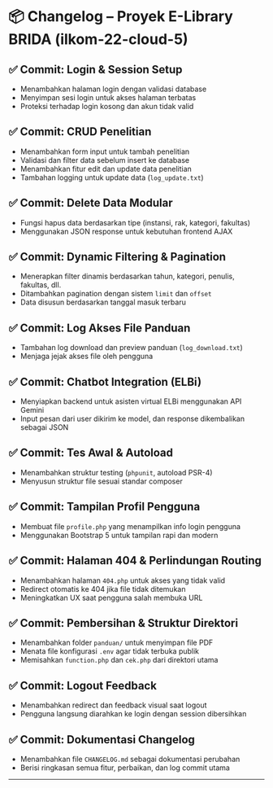 # 📦 Changelog – Proyek E-Library BRIDA (ilkom-22-cloud-5)

## ✅ Commit: Login & Session Setup
- Menambahkan halaman login dengan validasi database
- Menyimpan sesi login untuk akses halaman terbatas
- Proteksi terhadap login kosong dan akun tidak valid

## ✅ Commit: CRUD Penelitian
- Menambahkan form input untuk tambah penelitian
- Validasi dan filter data sebelum insert ke database
- Menambahkan fitur edit dan update data penelitian
- Tambahan logging untuk update data (`log_update.txt`)

## ✅ Commit: Delete Data Modular
- Fungsi hapus data berdasarkan tipe (instansi, rak, kategori, fakultas)
- Menggunakan JSON response untuk kebutuhan frontend AJAX

## ✅ Commit: Dynamic Filtering & Pagination
- Menerapkan filter dinamis berdasarkan tahun, kategori, penulis, fakultas, dll.
- Ditambahkan pagination dengan sistem `limit` dan `offset`
- Data disusun berdasarkan tanggal masuk terbaru

## ✅ Commit: Log Akses File Panduan
- Tambahan log download dan preview panduan (`log_download.txt`)
- Menjaga jejak akses file oleh pengguna

## ✅ Commit: Chatbot Integration (ELBi)
- Menyiapkan backend untuk asisten virtual ELBi menggunakan API Gemini
- Input pesan dari user dikirim ke model, dan response dikembalikan sebagai JSON

## ✅ Commit: Tes Awal & Autoload
- Menambahkan struktur testing (`phpunit`, autoload PSR-4)
- Menyusun struktur file sesuai standar composer

## ✅ Commit: Tampilan Profil Pengguna
- Membuat file `profile.php` yang menampilkan info login pengguna
- Menggunakan Bootstrap 5 untuk tampilan rapi dan modern

## ✅ Commit: Halaman 404 & Perlindungan Routing
- Menambahkan halaman `404.php` untuk akses yang tidak valid
- Redirect otomatis ke 404 jika file tidak ditemukan
- Meningkatkan UX saat pengguna salah membuka URL

## ✅ Commit: Pembersihan & Struktur Direktori
- Menambahkan folder `panduan/` untuk menyimpan file PDF
- Menata file konfigurasi `.env` agar tidak terbuka publik
- Memisahkan `function.php` dan `cek.php` dari direktori utama

## ✅ Commit: Logout Feedback
- Menambahkan redirect dan feedback visual saat logout
- Pengguna langsung diarahkan ke login dengan session dibersihkan

## ✅ Commit: Dokumentasi Changelog
- Menambahkan file `CHANGELOG.md` sebagai dokumentasi perubahan
- Berisi ringkasan semua fitur, perbaikan, dan log commit utama

---
